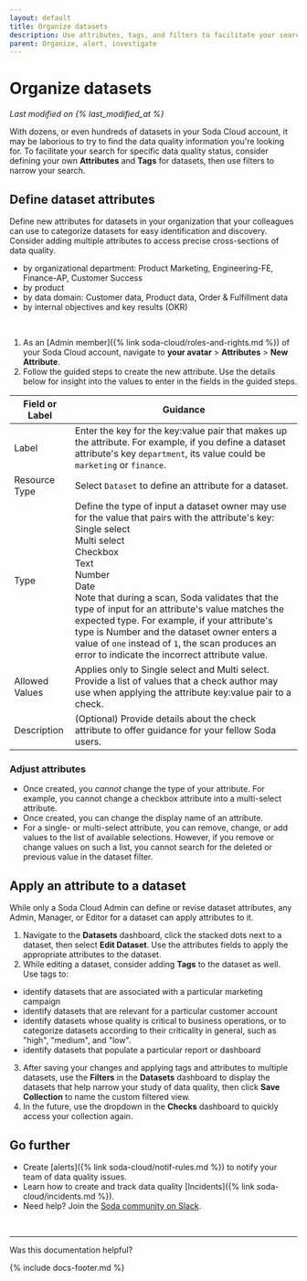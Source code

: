 ```yaml
---
layout: default
title: Organize datasets
description: Use attributes, tags, and filters to facilitate your search for the specific data quality status of your datasets.
parent: Organize, alert, investigate
---
```


# Organize datasets 
<!--Linked to UI, access Shlink-->
*Last modified on {% last_modified_at %}*

With dozens, or even hundreds of datasets in your Soda Cloud account, it may be laborious to try to find the data quality information you're looking for. To facilitate your search for specific data quality status, consider defining your own **Attributes** and **Tags** for datasets, then use filters to narrow your search.


## Define dataset attributes

Define new attributes for datasets in your organization that your colleagues can use to categorize datasets for easy identification and discovery. Consider adding multiple attributes to access precise cross-sections of data quality.
* by organizational department: Product Marketing, Engineering-FE, Finance-AP, Customer Success
* by product
* by data domain: Customer data, Product data, Order & Fulfillment data
* by internal objectives and key results (OKR)

<br />

1. As an [Admin member]({% link soda-cloud/roles-and-rights.md %}) of your Soda Cloud account, navigate to **your avatar** > **Attributes** > **New Attribute**.
2. Follow the guided steps to create the new attribute. Use the details below for insight into the values to enter in the fields in the guided steps. 

| Field or Label  | Guidance |
| -----------------  | ----------- |
| Label | Enter the key for the key:value pair that makes up the attribute. For example, if you define a dataset attribute's key  `department`, its value could be `marketing` or `finance`.  |
| Resource Type |  Select `Dataset` to define an attribute for a dataset. |
| Type | Define the type of input a dataset owner may use for the value that pairs with the attribute's key:<br /> Single select<br /> Multi select<br /> Checkbox<br /> Text<br /> Number<br /> Date<br /> Note that during a scan, Soda validates that the type of input for an attribute's value matches the expected type. For example, if your attribute's type is Number and the dataset owner enters a value of `one` instead of `1`, the scan produces an error to indicate the incorrect attribute value. |
| Allowed Values | Applies only to Single select and Multi select. Provide a list of values that a check author may use when applying the attribute key:value pair to a check. |
| Description | (Optional) Provide details about the check attribute to offer guidance for your fellow Soda users. |

### Adjust attributes

* Once created, you *cannot* change the type of your attribute. For example, you cannot change a checkbox attribute into a multi-select attribute.
* Once created, you can change the display name of an attribute.
* For a single- or multi-select attribute, you can remove, change, or add values to the list of available selections. However, if you remove or change values on such a list, you cannot search for the deleted or previous value in the dataset filter. 

## Apply an attribute to a dataset

While only a Soda Cloud Admin can define or revise dataset attributes, any Admin, Manager, or Editor for a dataset can apply attributes to it.

1. Navigate to the **Datasets** dashboard, click the stacked dots next to a dataset, then select **Edit Dataset**. Use the attributes fields to apply the appropriate attributes to the dataset. 
2. While editing a dataset, consider adding **Tags** to the dataset as well. Use tags to:
* identify datasets that are associated with a particular marketing campaign
* identify datasets that are relevant for a particular customer account
* identify datasets whose quality is critical to business operations, or to categorize datasets according to their criticality in general, such as "high", "medium", and "low".
* identify datasets that populate a particular report or dashboard 
3. After saving your changes and applying tags and attributes to multiple datasets, use the **Filters** in the **Datasets** dashboard to display the datasets that help narrow your study of data quality, then click **Save Collection** to name the custom filtered view.
4. In the future, use the dropdown in the **Checks** dashboard to quickly access your collection again.


## Go further

* Create [alerts]({% link soda-cloud/notif-rules.md %}) to notify your team of data quality issues.
* Learn how to create and track data quality [Incidents]({% link soda-cloud/incidents.md %}).
* Need help? Join the <a href="https://community.soda.io/slack" target="_blank"> Soda community on Slack</a>.
<br />

---

Was this documentation helpful?

<!-- LikeBtn.com BEGIN -->
<span class="likebtn-wrapper" data-theme="tick" data-i18n_like="Yes" data-ef_voting="grow" data-show_dislike_label="true" data-counter_zero_show="true" data-i18n_dislike="No"></span>
<script>(function(d,e,s){if(d.getElementById("likebtn_wjs"))return;a=d.createElement(e);m=d.getElementsByTagName(e)[0];a.async=1;a.id="likebtn_wjs";a.src=s;m.parentNode.insertBefore(a, m)})(document,"script","//w.likebtn.com/js/w/widget.js");</script>
<!-- LikeBtn.com END -->

{% include docs-footer.md %}